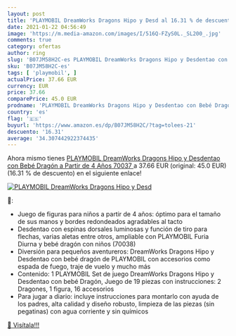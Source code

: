 ```yaml
---
layout: post
title: 'PLAYMOBIL DreamWorks Dragons Hipo y Desd al 16.31 % de descuento'
date: 2021-01-22 04:56:49
image: 'https://m.media-amazon.com/images/I/516Q-FZyS0L._SL200_.jpg'
comments: true
category: ofertas
author: ring
slug: 'B07JM58H2C-es PLAYMOBIL DreamWorks Dragons Hipo y Desdentao con Bebé...'
sku: 'B07JM58H2C-es'
tags: [ 'playmobil', ]
actualPrice: 37.66 EUR
currency: EUR
price: 37.66
comparePrice: 45.0 EUR
prodname: 'PLAYMOBIL DreamWorks Dragons Hipo y Desdentao con Bebé Dragón  a Partir de 4 Años  70037 '
country: 'es'
flag: '🇪🇸'
buyurl: 'https://www.amazon.es/dp/B07JM58H2C/?tag=tolees-21'
descuento: '16.31'
average: '34.307442922374435'
---
```


Ahora mismo tienes [PLAYMOBIL DreamWorks Dragons Hipo y Desdentao con Bebé Dragón  a Partir de 4 Años  70037 ](https://www.amazon.es/dp/B07JM58H2C/?tag=tolees-21) a 37.66 EUR (original: 45.0 EUR) (16.31 %  de descuento) en el siguiente enlace!

[![PLAYMOBIL DreamWorks Dragons Hipo y Desd](https://m.media-amazon.com/images/I/516Q-FZyS0L._SL200_.jpg)](https://www.amazon.es/dp/B07JM58H2C/?tag=tolees-21)

🔎:

- Juego de figuras para niños a partir de 4 años: óptimo para el tamaño de sus manos y bordes redondeados agradables al tacto
- Desdentao con espinas dorsales luminosas y función de tiro para flechas, varias aletas entre otros, ampliable con PLAYMOBIL Furia Diurna y bebé dragón con niños (70038)
- Diversión para pequeños aventureros: DreamWorks Dragons Hipo y Desdentao con bebé dragón de PLAYMOBIL con accesorios como espada de fuego, traje de vuelo y mucho más
- Contenido: 1 PLAYMOBIL Set de juego DreamWorks Dragons Hipo y Desdentao con bebé Dragón, Juego de 19 piezas con instrucciones: 2 Dragones, 1 figura, 16 accesorios
- Para jugar a diario: incluye instrucciones para montarlo con ayuda de los padres, alta calidad y diseño robusto, limpieza de las piezas (sin pegatinas) con agua corriente y sin químicos

[🛒 Visítala!!!](https://www.amazon.es/dp/B07JM58H2C/?tag=tolees-21)
